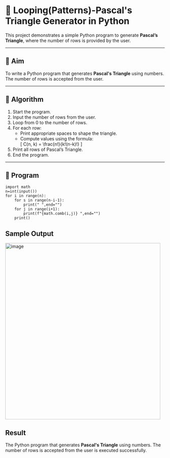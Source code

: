 # 🔺 Looping(Patterns)-Pascal's Triangle Generator in Python

This project demonstrates a simple Python program to generate **Pascal’s Triangle**, where the number of rows is provided by the user.

---

## 🎯 Aim

To write a Python program that generates **Pascal's Triangle** using numbers. The number of rows is accepted from the user.

---

## 🧠 Algorithm

1. Start the program.
2. Input the number of rows from the user.
3. Loop from 0 to the number of rows.
4. For each row:
   - Print appropriate spaces to shape the triangle.
   - Compute values using the formula:  
     \[
     C(n, k) = \frac{n!}{k!(n-k)!}
     \]
5. Print all rows of Pascal’s Triangle.
6. End the program.

---

## 🧪 Program
```
import math
n=int(input())
for i in range(n):
    for s in range(n-i-1):
        print(" ",end="")
    for j in range(i+1):
        print(f"{math.comb(i,j)} ",end="")            
    print()
```

## Sample Output
<img width="490" height="557" alt="image" src="https://github.com/user-attachments/assets/4264d4c7-e81f-4794-ad40-1ffb4c5c2ca6" />


## Result
The Python program that generates **Pascal's Triangle** using numbers. The number of rows is accepted from the user is executed successfully.


